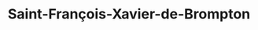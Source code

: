 ---
title: Saint-François-Xavier-de-Brompton
url: /saint-francois-xavier-de-brompton/
latitude: 45.534
longitude: -72.049
---